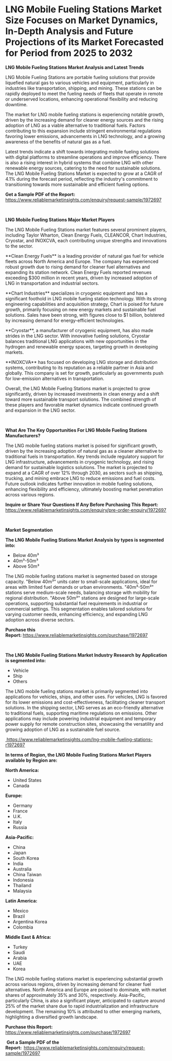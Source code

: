 <p><h1>LNG Mobile Fueling Stations Market Size Focuses on Market Dynamics, In-Depth Analysis and Future Projections of its Market Forecasted for Period from 2025 to 2032</h1></p><p><strong>LNG Mobile Fueling Stations Market Analysis and Latest Trends</strong></p>
<p><p>LNG Mobile Fueling Stations are portable fueling solutions that provide liquefied natural gas to various vehicles and equipment, particularly in industries like transportation, shipping, and mining. These stations can be rapidly deployed to meet the fueling needs of fleets that operate in remote or underserved locations, enhancing operational flexibility and reducing downtime.</p><p>The market for LNG mobile fueling stations is experiencing notable growth, driven by the increasing demand for cleaner energy sources and the rising adoption of LNG as a viable alternative to traditional fuels. Factors contributing to this expansion include stringent environmental regulations favoring lower emissions, advancements in LNG technology, and a growing awareness of the benefits of natural gas as a fuel.</p><p>Latest trends indicate a shift towards integrating mobile fueling solutions with digital platforms to streamline operations and improve efficiency. There is also a rising interest in hybrid systems that combine LNG with other renewable energy sources, catering to the need for sustainable solutions. The LNG Mobile Fueling Stations Market is expected to grow at a CAGR of 4.1% during the forecast period, reflecting the industry's commitment to transitioning towards more sustainable and efficient fueling options.</p></p>
<p><strong>Get a Sample PDF of the Report:&nbsp;</strong> <a href="https://www.reliablemarketinsights.com/enquiry/request-sample/1972697?utm_campaign=2891&utm_medium=2&utm_source=Github&utm_content=ia&utm_term=12042025&utm_id=lng-mobile-fueling-stations">https://www.reliablemarketinsights.com/enquiry/request-sample/1972697</a></p>
<p>&nbsp;</p>
<p><strong>LNG Mobile Fueling Stations Major Market Players</strong></p>
<p><p>The LNG Mobile Fueling Stations market features several prominent players, including Taylor Wharton, Clean Energy Fuels, CLEANCOR, Chart Industries, Cryostar, and INOXCVA, each contributing unique strengths and innovations to the sector.</p><p>**Clean Energy Fuels** is a leading provider of natural gas fuel for vehicle fleets across North America and Europe. The company has experienced robust growth due to rising demand for cleaner fuel alternatives and expanding its station network. Clean Energy Fuels reported revenues exceeding $300 million in recent years, driven by increased adoption of LNG in transportation and industrial sectors.</p><p>**Chart Industries** specializes in cryogenic equipment and has a significant foothold in LNG mobile fueling station technology. With its strong engineering capabilities and acquisition strategy, Chart is poised for future growth, primarily focusing on new energy markets and sustainable fuel solutions. Sales have been strong, with figures close to $1 billion, bolstered by increasing demand for energy-efficient technologies.</p><p>**Cryostar**, a manufacturer of cryogenic equipment, has also made strides in the LNG sector. With innovative fueling solutions, Cryostar balances traditional LNG applications with new opportunities in the hydrogen and renewable energy spaces, targeting growth in developing markets.</p><p>**INOXCVA** has focused on developing LNG storage and distribution systems, contributing to its reputation as a reliable partner in Asia and globally. This company is set for growth, particularly as governments push for low-emission alternatives in transportation.</p><p>Overall, the LNG Mobile Fueling Stations market is projected to grow significantly, driven by increased investments in clean energy and a shift toward more sustainable transport solutions. The combined strength of these players and favorable market dynamics indicate continued growth and expansion in the LNG sector.</p></p>
<p>&nbsp;</p>
<p><strong>What Are The Key Opportunities For LNG Mobile Fueling Stations Manufacturers?</strong></p>
<p><p>The LNG mobile fueling stations market is poised for significant growth, driven by the increasing adoption of natural gas as a cleaner alternative to traditional fuels in transportation. Key trends include regulatory support for LNG infrastructure, advancements in cryogenic technology, and rising demand for sustainable logistics solutions. The market is projected to expand at a CAGR of over 12% through 2030, as sectors such as shipping, trucking, and mining embrace LNG to reduce emissions and fuel costs. Future outlook indicates further innovation in mobile fueling solutions, enhancing flexibility and efficiency, ultimately boosting market penetration across various regions.</p></p>
<p><strong>Inquire or Share Your Questions If Any Before Purchasing This Report:</strong> <a href="https://www.reliablemarketinsights.com/enquiry/pre-order-enquiry/1972697?utm_campaign=2891&utm_medium=2&utm_source=Github&utm_content=ia&utm_term=12042025&utm_id=lng-mobile-fueling-stations">https://www.reliablemarketinsights.com/enquiry/pre-order-enquiry/1972697</a></p>
<p>&nbsp;</p>
<p><strong>Market Segmentation</strong></p>
<p><strong>The LNG Mobile Fueling Stations Market Analysis by types is segmented into:</strong></p>
<p><ul><li>Below 40m³</li><li>40m³-50m³</li><li>Above 50m³</li></ul></p>
<p><p>The LNG mobile fueling stations market is segmented based on storage capacity. "Below 40m³" units cater to small-scale applications, ideal for areas with limited fuel demands or urban environments. "40m³-50m³" stations serve medium-scale needs, balancing storage with mobility for regional distribution. "Above 50m³" stations are designed for large-scale operations, supporting substantial fuel requirements in industrial or commercial settings. This segmentation enables tailored solutions for varying customer needs, enhancing efficiency, and expanding LNG adoption across diverse sectors.</p></p>
<p><strong>Purchase this Report:&nbsp;</strong><a href="https://www.reliablemarketinsights.com/purchase/1972697?utm_campaign=2891&utm_medium=2&utm_source=Github&utm_content=ia&utm_term=12042025&utm_id=lng-mobile-fueling-stations">https://www.reliablemarketinsights.com/purchase/1972697</a></p>
<p>&nbsp;</p>
<p><strong>The LNG Mobile Fueling Stations Market Industry Research by Application is segmented into:</strong></p>
<p><ul><li>Vehicle</li><li>Ship</li><li>Others</li></ul></p>
<p><p>The LNG mobile fueling stations market is primarily segmented into applications for vehicles, ships, and other uses. For vehicles, LNG is favored for its lower emissions and cost-effectiveness, facilitating cleaner transport solutions. In the shipping sector, LNG serves as an eco-friendly alternative to traditional fuels, supporting maritime regulations on emissions. Other applications may include powering industrial equipment and temporary power supply for remote construction sites, showcasing the versatility and growing adoption of LNG as a sustainable fuel source.</p></p>
<p><a href="https://www.reliablemarketinsights.com/lng-mobile-fueling-stations-r1972697?utm_campaign=2891&utm_medium=2&utm_source=Github&utm_content=ia&utm_term=12042025&utm_id=lng-mobile-fueling-stations">&nbsp;https://www.reliablemarketinsights.com/lng-mobile-fueling-stations-r1972697</a></p>
<p><strong>In terms of Region, the LNG Mobile Fueling Stations Market Players available by Region are:</strong></p>
<p>
    <p> <strong> North America: </strong>
        <ul>
            <li>United States</li>
            <li>Canada</li>
        </ul>
        </p> 
    <p> <strong> Europe: </strong>
        <ul>
            <li>Germany</li>
            <li>France</li>
            <li>U.K.</li>
            <li>Italy</li>
            <li>Russia</li>
        </ul>
        </p> 
    <p> <strong> Asia-Pacific: </strong>
        <ul>
            <li>China</li>
            <li>Japan</li>
            <li>South Korea</li>
            <li>India</li>
            <li>Australia</li>
            <li>China Taiwan</li>
            <li>Indonesia</li>
            <li>Thailand</li>
            <li>Malaysia</li>
        </ul>
        </p> 
    <p> <strong> Latin America: </strong>
        <ul>
            <li>Mexico</li>
            <li>Brazil</li>
            <li>Argentina Korea</li>
            <li>Colombia</li>
        </ul>
        </p> 
    <p> <strong> Middle East & Africa: </strong>
        <ul>
            <li>Turkey</li>
            <li>Saudi</li>
            <li>Arabia</li>
            <li>UAE</li>
            <li>Korea</li>
        </ul>
    </p>
    </p>
<p><p>The LNG mobile fueling stations market is experiencing substantial growth across various regions, driven by increasing demand for cleaner fuel alternatives. North America and Europe are poised to dominate, with market shares of approximately 35% and 30%, respectively. Asia-Pacific, particularly China, is also a significant player, anticipated to capture around 25% of the market share due to rapid industrialization and infrastructure development. The remaining 10% is attributed to other emerging markets, highlighting a diversified growth landscape.</p></p>
<p><strong>Purchase this Report: </strong><a href="https://www.reliablemarketinsights.com/purchase/1972697?utm_campaign=2891&utm_medium=2&utm_source=Github&utm_content=ia&utm_term=12042025&utm_id=lng-mobile-fueling-stations">https://www.reliablemarketinsights.com/purchase/1972697</a></p>
<p>&nbsp;<strong>Get a Sample PDF of the Report:&nbsp;&nbsp;</strong><a href="https://www.reliablemarketinsights.com/enquiry/request-sample/1972697?utm_campaign=2891&utm_medium=2&utm_source=Github&utm_content=ia&utm_term=12042025&utm_id=lng-mobile-fueling-stations">https://www.reliablemarketinsights.com/enquiry/request-sample/1972697</a></p>
<p><strong></strong></p>
<p><p></p><p></p><p></p></p>